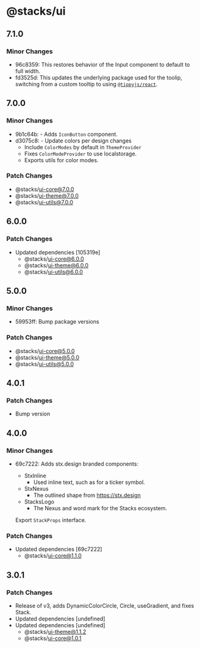 # @stacks/ui

## 7.1.0

### Minor Changes

- 96c8359: This restores behavior of the Input component to default to full width.
- fd3525d: This updates the underlying package used for the toolip, switching from a custom tooltip to using [`@tippyjs/react`](https://github.com/atomiks/tippyjs-react).

## 7.0.0

### Minor Changes

- 9b1c64b: - Adds `IconButton` component.
- d3075c8: - Update colors per design changes
  - Include `ColorModes` by default in `ThemeProvider`
  - Fixes `ColorModeProvider` to use localstorage.
  - Exports utils for color modes.

### Patch Changes

- @stacks/ui-core@7.0.0
- @stacks/ui-theme@7.0.0
- @stacks/ui-utils@7.0.0

## 6.0.0

### Patch Changes

- Updated dependencies [105319e]
  - @stacks/ui-core@6.0.0
  - @stacks/ui-theme@6.0.0
  - @stacks/ui-utils@6.0.0

## 5.0.0

### Minor Changes

- 59953ff: Bump package versions

### Patch Changes

- @stacks/ui-core@5.0.0
- @stacks/ui-theme@5.0.0
- @stacks/ui-utils@5.0.0

## 4.0.1

### Patch Changes

- Bump version

## 4.0.0

### Minor Changes

- 69c7222: Adds stx.design branded components:

  - StxInline
    - Used inline text, such as for a ticker symbol.
  - StxNexus
    - The outlined shape from https://stx.design
  - StacksLogo
    - The Nexus and word mark for the Stacks ecosystem.

  Export `StackProps` interface.

### Patch Changes

- Updated dependencies [69c7222]
  - @stacks/ui-core@1.1.0

## 3.0.1

### Patch Changes

- Release of v3, adds DynamicColorCircle, Circle, useGradient, and fixes Stack.
- Updated dependencies [undefined]
- Updated dependencies [undefined]
  - @stacks/ui-theme@1.1.2
  - @stacks/ui-core@1.0.1
